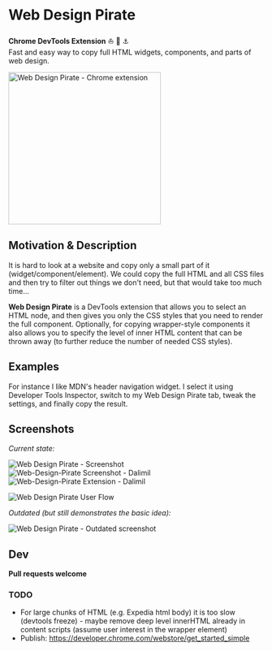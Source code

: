 # Web Design Pirate

**Chrome DevTools Extension** :boat: :ghost: :anchor:  
Fast and easy way to copy full HTML widgets, components, and parts of web design.

<a href="https://github.com/Dalimil/Web-Design-Pirate">
  <img alt="Web Design Pirate - Chrome extension" src="https://github.com/Dalimil/Web-Design-Pirate/blob/master/images/icon450.png" width="300">
</a>

## Motivation & Description
It is hard to look at a website and copy only a small part of it (widget/component/element). We could copy the full HTML and all CSS files and then try to filter out things we don't need, but that would take too much time...

**Web Design Pirate** is a DevTools extension that allows you to select an HTML node, and then gives you only the CSS styles that you need to render the full component. Optionally, for copying wrapper-style components it also allows you to specify the level of inner HTML content that can be thrown away (to further reduce the number of needed CSS styles).

## Examples
For instance I like MDN's header navigation widget. I select it using Developer Tools Inspector, switch to my Web Design Pirate tab, tweak the settings, and finally copy the result.

## Screenshots
*Current state:*

![Web Design Pirate - Screenshot](https://github.com/Dalimil/Web-Design-Pirate/blob/master/images/screenshot-1.png)
![Web-Design-Pirate Screenshot - Dalimil](https://github.com/Dalimil/Web-Design-Pirate/blob/master/images/screenshot-2.png)
![Web-Design-Pirate Extension - Dalimil](https://github.com/Dalimil/Web-Design-Pirate/blob/master/images/screenshot-3.png)

![Web Design Pirate User Flow](https://github.com/Dalimil/Web-Design-Pirate/blob/master/images/flow.gif)

*Outdated (but still demonstrates the basic idea):*

![Web Design Pirate - Outdated screenshot](https://github.com/Dalimil/Web-Design-Pirate/blob/master/images/screenshot-old.png)


## Dev
**Pull requests welcome**

### TODO
- For large chunks of HTML (e.g. Expedia html body) it is too slow (devtools freeze) - maybe remove deep level innerHTML already in content scripts (assume user interest in the wrapper element)
- Publish: https://developer.chrome.com/webstore/get_started_simple

